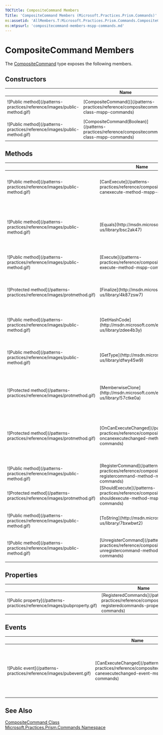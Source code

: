 ```yaml
---
TOCTitle: CompositeCommand Members
Title: 'CompositeCommand Members (Microsoft.Practices.Prism.Commands)'
ms:assetid: 'AllMembers.T:Microsoft.Practices.Prism.Commands.CompositeCommand'
ms:mtpsurl: 'compositecommand-members-mspp-commands.md'
---
```


# CompositeCommand Members

The [CompositeCommand](/patterns-practices/reference/compositecommand-class-mspp-commands) type exposes the following members.

## Constructors

<table>

<thead>
<tr class="header">
<th> </th>
<th>Name</th>
<th>Description</th>
</tr>
</thead>
<tbody>
<tr class="odd">
<td>![Public method](/patterns-practices/reference/images/public-method.gif)</td>
<td>[CompositeCommand()](/patterns-practices/reference/compositecommand-class-mspp-commands)</td>
<td><div class="summary">
Initializes a new instance of [CompositeCommand](/patterns-practices/reference/compositecommand-class-mspp-commands).
</div></td>
</tr>
<tr class="even">
<td>![Public method](/patterns-practices/reference/images/public-method.gif)</td>
<td>[CompositeCommand(Boolean)](/patterns-practices/reference/compositecommand-class-mspp-commands)</td>
<td><div class="summary">
Initializes a new instance of [CompositeCommand](/patterns-practices/reference/compositecommand-class-mspp-commands).
</div></td>
</tr>
</tbody>
</table>

## Methods

<table>

<thead>
<tr class="header">
<th> </th>
<th>Name</th>
<th>Description</th>
</tr>
</thead>
<tbody>
<tr class="odd">
<td>![Public method](/patterns-practices/reference/images/public-method.gif)</td>
<td>[CanExecute](/patterns-practices/reference/compositecommand-canexecute-method-mspp-commands)</td>
<td><div class="summary">
Forwards [CanExecute(Object)](http://msdn.microsoft.com/en-us/library/ms604093) to the registered commands and returns <strong>truetrue</strong> (<strong>True</strong> in Visual Basic) if all of the commands return <strong>truetrue</strong> (<strong>True</strong> in Visual Basic).
</div></td>
</tr>
<tr class="even">
<td>![Public method](/patterns-practices/reference/images/public-method.gif)</td>
<td>[Equals](http://msdn.microsoft.com/en-us/library/bsc2ak47)</td>
<td><div class="summary">
Determines whether the specified [Object](http://msdn.microsoft.com/en-us/library/e5kfa45b) is equal to the current [Object](http://msdn.microsoft.com/en-us/library/e5kfa45b).
</div>
(Inherited from [Object](http://msdn.microsoft.com/en-us/library/e5kfa45b).)</td>
</tr>
<tr class="odd">
<td>![Public method](/patterns-practices/reference/images/public-method.gif)</td>
<td>[Execute](/patterns-practices/reference/compositecommand-execute-method-mspp-commands)</td>
<td><div class="summary">
Forwards [Execute(Object)](http://msdn.microsoft.com/en-us/library/ms604094) to the registered commands.
</div></td>
</tr>
<tr class="even">
<td>![Protected method](/patterns-practices/reference/images/protmethod.gif)</td>
<td>[Finalize](http://msdn.microsoft.com/en-us/library/4k87zsw7)</td>
<td><div class="summary">
Allows an object to try to free resources and perform other cleanup operations before it is reclaimed by garbage collection.
</div>
(Inherited from [Object](http://msdn.microsoft.com/en-us/library/e5kfa45b).)</td>
</tr>
<tr class="odd">
<td>![Public method](/patterns-practices/reference/images/public-method.gif)</td>
<td>[GetHashCode](http://msdn.microsoft.com/en-us/library/zdee4b3y)</td>
<td><div class="summary">
Serves as a hash function for a particular type.
</div>
(Inherited from [Object](http://msdn.microsoft.com/en-us/library/e5kfa45b).)</td>
</tr>
<tr class="even">
<td>![Public method](/patterns-practices/reference/images/public-method.gif)</td>
<td>[GetType](http://msdn.microsoft.com/en-us/library/dfwy45w9)</td>
<td><div class="summary">
Gets the [Type](http://msdn.microsoft.com/en-us/library/42892f65) of the current instance.
</div>
(Inherited from [Object](http://msdn.microsoft.com/en-us/library/e5kfa45b).)</td>
</tr>
<tr class="odd">
<td>![Protected method](/patterns-practices/reference/images/protmethod.gif)</td>
<td>[MemberwiseClone](http://msdn.microsoft.com/en-us/library/57ctke0a)</td>
<td><div class="summary">
Creates a shallow copy of the current [Object](http://msdn.microsoft.com/en-us/library/e5kfa45b).
</div>
(Inherited from [Object](http://msdn.microsoft.com/en-us/library/e5kfa45b).)</td>
</tr>
<tr class="even">
<td>![Protected method](/patterns-practices/reference/images/protmethod.gif)</td>
<td>[OnCanExecuteChanged](/patterns-practices/reference/compositecommand-oncanexecutechanged-method-mspp-commands)</td>
<td><div class="summary">
Raises [CanExecuteChanged](http://msdn.microsoft.com/en-us/library/ms523106) on the UI thread so every command invoker can requery [CanExecute(Object)](http://msdn.microsoft.com/en-us/library/ms604093) to check if the [CompositeCommand](/patterns-practices/reference/compositecommand-class-mspp-commands) can execute.
</div></td>
</tr>
<tr class="odd">
<td>![Public method](/patterns-practices/reference/images/public-method.gif)</td>
<td>[RegisterCommand](/patterns-practices/reference/compositecommand-registercommand-method-mspp-commands)</td>
<td><div class="summary">
Adds a command to the collection and signs up for the [CanExecuteChanged](http://msdn.microsoft.com/en-us/library/ms523106) event of it.
</div></td>
</tr>
<tr class="even">
<td>![Protected method](/patterns-practices/reference/images/protmethod.gif)</td>
<td>[ShouldExecute](/patterns-practices/reference/compositecommand-shouldexecute-method-mspp-commands)</td>
<td><div class="summary">
Evaluates if a command should execute.
</div></td>
</tr>
<tr class="odd">
<td>![Public method](/patterns-practices/reference/images/public-method.gif)</td>
<td>[ToString](http://msdn.microsoft.com/en-us/library/7bxwbwt2)</td>
<td><div class="summary">
Returns a string that represents the current object.
</div>
(Inherited from [Object](http://msdn.microsoft.com/en-us/library/e5kfa45b).)</td>
</tr>
<tr class="even">
<td>![Public method](/patterns-practices/reference/images/public-method.gif)</td>
<td>[UnregisterCommand](/patterns-practices/reference/compositecommand-unregistercommand-method-mspp-commands)</td>
<td><div class="summary">
Removes a command from the collection and removes itself from the [CanExecuteChanged](http://msdn.microsoft.com/en-us/library/ms523106) event of it.
</div></td>
</tr>
</tbody>
</table>

## Properties

<table>

<thead>
<tr class="header">
<th> </th>
<th>Name</th>
<th>Description</th>
</tr>
</thead>
<tbody>
<tr class="odd">
<td>![Public property](/patterns-practices/reference/images/pubproperty.gif)</td>
<td>[RegisteredCommands](/patterns-practices/reference/compositecommand-registeredcommands-property-mspp-commands)</td>
<td><div class="summary">
Gets the list of all the registered commands.
</div></td>
</tr>
</tbody>
</table>

## Events

<table>

<thead>
<tr class="header">
<th> </th>
<th>Name</th>
<th>Description</th>
</tr>
</thead>
<tbody>
<tr class="odd">
<td>![Public event](/patterns-practices/reference/images/pubevent.gif)</td>
<td>[CanExecuteChanged](/patterns-practices/reference/compositecommand-canexecutechanged-event-mspp-commands)</td>
<td><div class="summary">
Occurs when any of the registered commands raise [CanExecuteChanged](http://msdn.microsoft.com/en-us/library/ms523106). You must keep a hard reference to the handler to avoid garbage collection and unexpected results. See remarks for more information.
</div></td>
</tr>
</tbody>
</table>

## See Also

[CompositeCommand Class](/patterns-practices/reference/compositecommand-class-mspp-commands)  
[Microsoft.Practices.Prism.Commands Namespace](/patterns-practices/reference/mspp-commands-namespace)  
